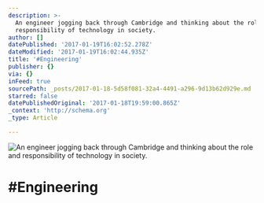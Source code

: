 ```yaml
---
description: >-
  An engineer jogging back through Cambridge and thinking about the role and
  responsibility of technology in society.
author: []
datePublished: '2017-01-19T16:02:52.278Z'
dateModified: '2017-01-19T16:02:44.935Z'
title: '#Engineering'
publisher: {}
via: {}
inFeed: true
sourcePath: _posts/2017-01-18-5d58f081-32a4-4491-a296-9d13b62d929e.md
starred: false
datePublishedOriginal: '2017-01-18T19:59:00.865Z'
_context: 'http://schema.org'
_type: Article

---
```

![An engineer jogging back through Cambridge and thinking about the role and responsibility of technology in society.](https://the-grid-user-content.s3-us-west-2.amazonaws.com/fe00be56-ab51-4b9a-be82-a6404b00fe95.jpg)

# \#Engineering